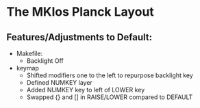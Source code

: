 # The MKlos Planck Layout

## Features/Adjustments to Default: 
* Makefile: 
    - Backlight Off
* keymap
    - Shifted modifiers one to the left to repurpose backlight key
    - Defined NUMKEY layer
    - Added NUMKEY key to left of LOWER key
    - Swapped {} and [] in RAISE/LOWER compared to DEFAULT

